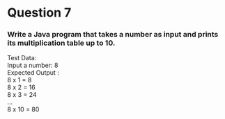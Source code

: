 # Question 7

### Write a Java program that takes a number as input and prints its multiplication table up to 10.
Test Data:  
Input a number: 8  
Expected Output :  
8 x 1 = 8  
8 x 2 = 16  
8 x 3 = 24  
...  
8 x 10 = 80  
